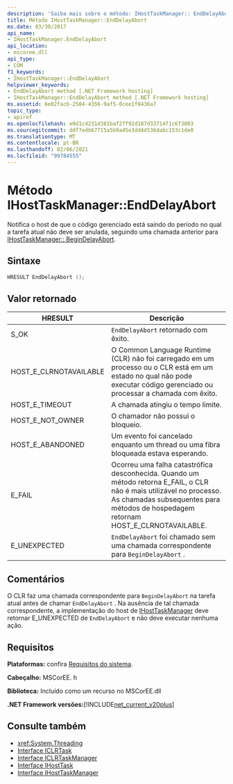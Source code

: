 ```yaml
---
description: 'Saiba mais sobre o método: IHostTaskManager:: EndDelayAbort'
title: Método IHostTaskManager::EndDelayAbort
ms.date: 03/30/2017
api_name:
- IHostTaskManager.EndDelayAbort
api_location:
- mscoree.dll
api_type:
- COM
f1_keywords:
- IHostTaskManager::EndDelayAbort
helpviewer_keywords:
- EndDelayAbort method [.NET Framework hosting]
- IHostTaskManager::EndDelayAbort method [.NET Framework hosting]
ms.assetid: 6e02facb-2504-4356-9af5-0cee1f8436a7
topic_type:
- apiref
ms.openlocfilehash: e0d1c4231d381baf2ff92d187d33714f1c6f3003
ms.sourcegitcommit: ddf7edb67715a5b9a45e3dd44536dabc153c1de0
ms.translationtype: MT
ms.contentlocale: pt-BR
ms.lasthandoff: 02/06/2021
ms.locfileid: "99784555"
---
```

# <a name="ihosttaskmanagerenddelayabort-method"></a>Método IHostTaskManager::EndDelayAbort

Notifica o host de que o código gerenciado está saindo do período no qual a tarefa atual não deve ser anulada, seguindo uma chamada anterior para [IHostTaskManager:: BeginDelayAbort](ihosttaskmanager-begindelayabort-method.md).  
  
## <a name="syntax"></a>Sintaxe  
  
```cpp  
HRESULT EndDelayAbort ();  
```  
  
## <a name="return-value"></a>Valor retornado  
  
|HRESULT|Descrição|  
|-------------|-----------------|  
|S_OK|`EndDelayAbort` retornado com êxito.|  
|HOST_E_CLRNOTAVAILABLE|O Common Language Runtime (CLR) não foi carregado em um processo ou o CLR está em um estado no qual não pode executar código gerenciado ou processar a chamada com êxito.|  
|HOST_E_TIMEOUT|A chamada atingiu o tempo limite.|  
|HOST_E_NOT_OWNER|O chamador não possui o bloqueio.|  
|HOST_E_ABANDONED|Um evento foi cancelado enquanto um thread ou uma fibra bloqueada estava esperando.|  
|E_FAIL|Ocorreu uma falha catastrófica desconhecida. Quando um método retorna E_FAIL, o CLR não é mais utilizável no processo. As chamadas subsequentes para métodos de hospedagem retornam HOST_E_CLRNOTAVAILABLE.|  
|E_UNEXPECTED|`EndDelayAbort` foi chamado sem uma chamada correspondente para `BeginDelayAbort` .|  
  
## <a name="remarks"></a>Comentários  

 O CLR faz uma chamada correspondente para `BeginDelayAbort` na tarefa atual antes de chamar `EndDelayAbort` . Na ausência de tal chamada correspondente, a implementação do host de [IHostTaskManager](ihosttaskmanager-interface.md) deve retornar E_UNEXPECTED de `EndDelayAbort` e não deve executar nenhuma ação.  
  
## <a name="requirements"></a>Requisitos  

 **Plataformas:** confira [Requisitos do sistema](../../get-started/system-requirements.md).  
  
 **Cabeçalho:** MSCorEE. h  
  
 **Biblioteca:** Incluído como um recurso no MSCorEE.dll  
  
 **.NET Framework versões:**[!INCLUDE[net_current_v20plus](../../../../includes/net-current-v20plus-md.md)]  
  
## <a name="see-also"></a>Consulte também

- <xref:System.Threading>
- [Interface ICLRTask](iclrtask-interface.md)
- [Interface ICLRTaskManager](iclrtaskmanager-interface.md)
- [Interface IHostTask](ihosttask-interface.md)
- [Interface IHostTaskManager](ihosttaskmanager-interface.md)

